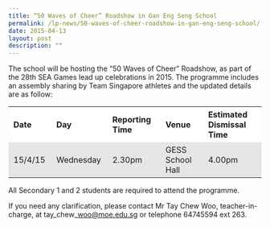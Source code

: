 ```yaml
---
title: “50 Waves of Cheer” Roadshow in Gan Eng Seng School
permalink: /lp-news/50-waves-of-cheer-roadshow-in-gan-eng-seng-school/
date: 2015-04-13
layout: post
description: ""
---
```

The school will be hosting the “50 Waves of Cheer” Roadshow, as part of the 28th SEA Games lead up celebrations in 2015. The programme includes an assembly sharing by Team Singapore athletes and the updated details are as follow:

<table width="791" style="box-sizing: inherit; border-collapse: collapse; border-spacing: 0px; max-width: 100%;"><tbody style="box-sizing: inherit;"><tr style="box-sizing: inherit; background: rgb(255, 255, 255);"><td width="83" style="box-sizing: inherit; padding: 5px 10px;"><strong style="box-sizing: inherit; font-weight: bold;">Date</strong></td><td width="115" style="box-sizing: inherit; padding: 5px 10px;"><strong style="box-sizing: inherit; font-weight: bold;">Day</strong></td><td width="163" style="box-sizing: inherit; padding: 5px 10px;"><strong style="box-sizing: inherit; font-weight: bold;">Reporting Time</strong></td><td width="177" style="box-sizing: inherit; padding: 5px 10px;"><strong style="box-sizing: inherit; font-weight: bold;">Venue</strong></td><td width="254" style="box-sizing: inherit; padding: 5px 10px;"><strong style="box-sizing: inherit; font-weight: bold;">Estimated Dismissal Time</strong></td></tr><tr style="box-sizing: inherit; background: rgb(230, 230, 230);"><td width="83" style="box-sizing: inherit; padding: 5px 10px;">15/4/15</td><td width="115" style="box-sizing: inherit; padding: 5px 10px;">Wednesday</td><td width="163" style="box-sizing: inherit; padding: 5px 10px;">2.30pm</td><td width="177" style="box-sizing: inherit; padding: 5px 10px;">GESS School Hall</td><td width="254" style="box-sizing: inherit; padding: 5px 10px;">4.00pm</td></tr></tbody></table>

All Secondary 1 and 2 students are required to attend the programme.

If you need any clarification, please contact Mr Tay Chew Woo, teacher-in-charge, at tay\_chew\_woo@moe.edu.sg or telephone 64745594 ext 263.
